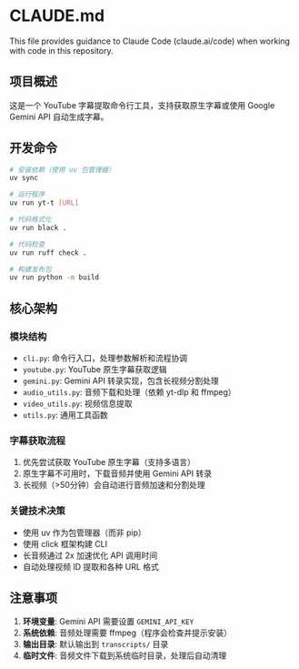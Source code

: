 # CLAUDE.md

This file provides guidance to Claude Code (claude.ai/code) when working with code in this repository.

## 项目概述

这是一个 YouTube 字幕提取命令行工具，支持获取原生字幕或使用 Google Gemini API 自动生成字幕。

## 开发命令

```bash
# 安装依赖（使用 uv 包管理器）
uv sync

# 运行程序
uv run yt-t [URL]

# 代码格式化
uv run black .

# 代码检查
uv run ruff check .

# 构建发布包
uv run python -m build
```

## 核心架构

### 模块结构
- `cli.py`: 命令行入口，处理参数解析和流程协调
- `youtube.py`: YouTube 原生字幕获取逻辑
- `gemini.py`: Gemini API 转录实现，包含长视频分割处理
- `audio_utils.py`: 音频下载和处理（依赖 yt-dlp 和 ffmpeg）
- `video_utils.py`: 视频信息提取
- `utils.py`: 通用工具函数

### 字幕获取流程
1. 优先尝试获取 YouTube 原生字幕（支持多语言）
2. 原生字幕不可用时，下载音频并使用 Gemini API 转录
3. 长视频（>50分钟）会自动进行音频加速和分割处理

### 关键技术决策
- 使用 uv 作为包管理器（而非 pip）
- 使用 click 框架构建 CLI
- 长音频通过 2x 加速优化 API 调用时间
- 自动处理视频 ID 提取和各种 URL 格式

## 注意事项

1. **环境变量**: Gemini API 需要设置 `GEMINI_API_KEY`
2. **系统依赖**: 音频处理需要 ffmpeg（程序会检查并提示安装）
3. **输出目录**: 默认输出到 `transcripts/` 目录
4. **临时文件**: 音频文件下载到系统临时目录，处理后自动清理